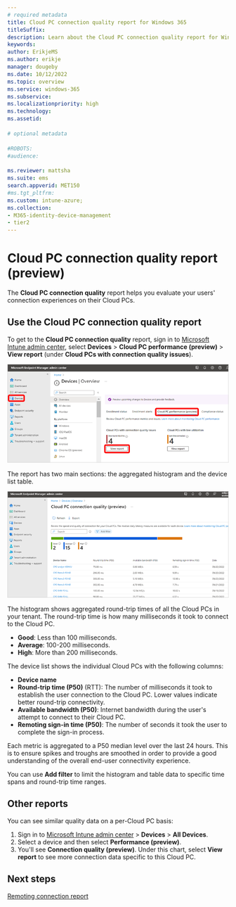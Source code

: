 ```yaml
---
# required metadata
title: Cloud PC connection quality report for Windows 365
titleSuffix:
description: Learn about the Cloud PC connection quality report for Windows 365 Cloud PCs.
keywords:
author: ErikjeMS  
ms.author: erikje
manager: dougeby
ms.date: 10/12/2022
ms.topic: overview
ms.service: windows-365
ms.subservice:
ms.localizationpriority: high
ms.technology:
ms.assetid: 

# optional metadata

#ROBOTS:
#audience:

ms.reviewer: mattsha
ms.suite: ems
search.appverid: MET150
#ms.tgt_pltfrm:
ms.custom: intune-azure;
ms.collection:
- M365-identity-device-management
- tier2
---
```


# Cloud PC connection quality report (preview)

The **Cloud PC connection quality** report helps you evaluate your users' connection experiences on their Cloud PCs.

## Use the Cloud PC connection quality report

To get to the **Cloud PC connection quality** report, sign in to [Microsoft Intune admin center](https://go.microsoft.com/fwlink/?linkid=2109431), select **Devices** > **Cloud PC performance (preview)** > **View report** (under **Cloud PCs with connection quality issues**).

![Screenshot of getting to the Cloud PC connection quality report](./media/report-cloud-pc-connection-quality/view-report-connection-quality.png)

The report has two main sections: the aggregated histogram and the device list table.

![Screenshot of the Cloud PC connection quality report](./media/report-cloud-pc-connection-quality/report-connection-quality.png)

The histogram shows aggregated round-trip times of all the Cloud PCs in your tenant. The round-trip time is how many milliseconds it took to connect to the Cloud PC.
  
- **Good**: Less than 100 milliseconds.
- **Average**: 100-200 milliseconds.
- **High**: More than 200 milliseconds.

The device list shows the individual Cloud PCs with the following columns:

- **Device name**
- **Round-trip time (P50)** (RTT): The number of milliseconds it took to establish the user connection to the Cloud PC. Lower values indicate better round-trip connectivity.
- **Available bandwidth (P50)**: Internet bandwidth during the user's attempt to connect to their Cloud PC.
- **Remoting sign-in time (P50)**: The number of seconds it took the user to complete the sign-in process.

Each metric is aggregated to a P50 median level over the last 24 hours. This is to ensure spikes and troughs are smoothed in order to provide a good understanding of the overall end-user connectivity experience.

You can use **Add filter** to limit the histogram and table data to specific time spans and round-trip time ranges.

## Other reports

You can see similar quality data on a per-Cloud PC basis:

1. Sign in to [Microsoft Intune admin center](https://go.microsoft.com/fwlink/?linkid=2109431) > **Devices** > **All Devices**.
2. Select a device and then select **Performance (preview)**.
3. You'll see **Connection quality (preview)**. Under this chart, select **View report** to see more connection data specific to this Cloud PC.

<!-- ########################## -->
## Next steps

[Remoting connection report](report-remoting-connection.md)
